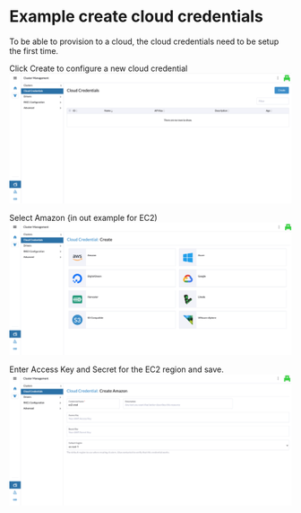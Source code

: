 # Example create cloud credentials

To be able to provision to a cloud, the cloud credentials need to be setup the first time.  

Click Create to configure a new cloud credential  
![cloud-cred-1](../assets/cloud-cred-1.png)

Select Amazon {in out example for EC2)  
![cloud-cred-2](../assets/cloud-cred-2.png)

Enter Access Key and Secret for the EC2 region and save.  
![cloud-cred-3](../assets/cloud-cred-3.png)

